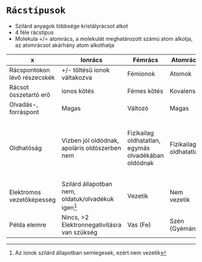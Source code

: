 # `Rácstípusok`
- Szilárd anyagok többsége kristályrácsot alkot
- 4 féle rácstípus
- Molekula =/= atomrács, a molekulát meghatározott számú atom alkotja, az atomrácsot akárhány atom alkothatja


|x|Ionrács|Fémrács|Atomrács|Molekularács|
|-----|-----|-----|-----|-----|
|Rácspontokon lévő részecskék|+/- töltésű ionok váltakozva|Fémionok|Atomok|Molekulák|
|Rácsot összetartó erő|ionos kötés|Fémes kötés|Kovalens|Másodrendű kötések|
|Olvadás-, forráspont|Magas|Változó|Magas|Alacsony|
|Oldhatóság|Vízben jól oldódnak, apoláris oldószerben nem|Fizikailag oldhatatlan, egymás olvadékában oldódnak|Fizikailag oldhatatlan|Hasonló a hasonlóban (poláris poláris oldószerben, apoláris apoláris oldószerben)|
|Elektromos vezetőképesség|Szilárd állapotban nem, oldatuk/olvadékuk igen[^1]|Vezetik|Nem vezetik|Nem vezetik|
|Példa elemre|Nincs, >2 Elektronnegativitásra van szükség|Vas (Fe)|Szén (Gyémánt)||

[^1]:Az ionok szilárd állapotban semlegesek, ezért nem vezetik
